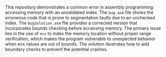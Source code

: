 This repository demonstrates a common error in assembly programming: accessing memory with an unvalidated index. The `bug.asm` file shows the erroneous code that is prone to segmentation faults due to an unchecked index.  The `bugSolution.asm` file provides a corrected version that incorporates bounds checking before accessing memory.  The primary issue lies in the use of `ecx` to index the memory location without proper range verification, which makes the program vulnerable to unexpected behavior when ecx values are out of bounds. The solution illustrates how to add boundary checks to prevent the potential crashes.